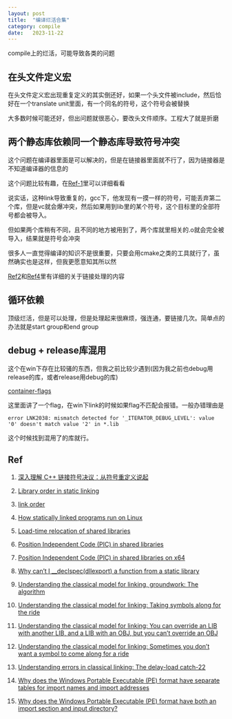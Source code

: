 ```yaml
---
layout: post
title:  "编译烂活合集"
category: compile
date:   2023-11-22
---
```


compile上的烂活，可能导致各类的问题

## 在头文件定义宏

在头文件定义宏出现重复定义的其实倒还好，如果一个头文件被include，然后恰好在一个translate unit里面，有一个同名的符号，这个符号会被替换

大多数时候可能还好，但出问题就很恶心，要改头文件顺序。工程大了就是折磨

## 两个静态库依赖同一个静态库导致符号冲突

这个问题在编译器里面是可以解决的，但是在链接器里面就不行了，因为链接器是不知道编译器的信息的

这个问题比较有趣，在[Ref-1](https://selfboot.cn/2023/09/19/c++_symbol_resolution/)里可以详细看看

说实话，这种link导致重复的，gcc下，他发现有一摸一样的符号，可能丢弃第二个库，但是vc就会爆冲突，然后如果用到lib里的某个符号，这个目标里的全部符号都会被导入。

但如果两个库稍有不同，且不同的地方被用到了，两个库就里相关的.o就会完全被导入，结果就是符号会冲突

很多人一直觉得编译的知识不是很重要，只要会用cmake之类的工具就行了，虽然确实也是这样，但我更愿意知其所以然

[Ref2](#ref)和[Ref4](#ref)里有详细的关于链接处理的内容

## 循环依赖

顶级烂活，但是可以处理，但是处理起来很麻烦，强连通，要链接几次。简单点的办法就是start group和end group

## debug + release库混用

这个在win下存在比较骚的东西，但我之前比较少遇到(因为我之前也debug用release的库，或者release用debug的库)

[container-flags](https://learn.microsoft.com/en-us/cpp/standard-library/checked-iterators?view=msvc-170)

这里面讲了一个flag，在win下link的时候如果flag不匹配会报错。一般办错理由是

```
error LNK2038: mismatch detected for '_ITERATOR_DEBUG_LEVEL': value '0' doesn't match value '2' in *.lib
```

这个时候找到混用了的库就行。

## Ref

1. [深入理解 C++ 链接符号决议：从符号重定义说起](https://selfboot.cn/2023/09/19/c++_symbol_resolution/)

2. [Library order in static linking](https://eli.thegreenplace.net/2013/07/09/library-order-in-static-linking)

3. [link order](https://stackoverflow.com/questions/45135/why-does-the-order-in-which-libraries-are-linked-sometimes-cause-errors-in-gcc)

4. [How statically linked programs run on Linux](https://eli.thegreenplace.net/tag/linkers-and-loaders)

5. [Load-time relocation of shared libraries](https://eli.thegreenplace.net/2011/08/25/load-time-relocation-of-shared-libraries)

6. [Position Independent Code (PIC) in shared libraries](https://eli.thegreenplace.net/2011/11/03/position-independent-code-pic-in-shared-libraries)

7. [Position Independent Code (PIC) in shared libraries on x64](https://eli.thegreenplace.net/2011/11/11/position-independent-code-pic-in-shared-libraries-on-x64)

8. [Why can’t I __declspec(dllexport) a function from a static library](https://devblogs.microsoft.com/oldnewthing/20140321-00/?p=1433)

9. [Understanding the classical model for linking, groundwork: The algorithm](https://devblogs.microsoft.com/oldnewthing/20130107-00/?p=5633)

10. [Understanding the classical model for linking: Taking symbols along for the ride](https://devblogs.microsoft.com/oldnewthing/20130108-00/?p=5623)

11. [Understanding the classical model for linking: You can override an LIB with another LIB, and a LIB with an OBJ, but you can’t override an OBJ
](https://devblogs.microsoft.com/oldnewthing/20130109-00/?p=5613)

12. [Understanding the classical model for linking: Sometimes you don’t want a symbol to come along for a ride](https://devblogs.microsoft.com/oldnewthing/20130110-00/?p=5593)

13. [Understanding errors in classical linking: The delay-load catch-22
](https://devblogs.microsoft.com/oldnewthing/20130111-00/?p=5583)

14. [Why does the Windows Portable Executable (PE) format have separate tables for import names and import addresses](https://devblogs.microsoft.com/oldnewthing/20231129-00/?p=109077)

15. [Why does the Windows Portable Executable (PE) format have both an import section and input directory?
](https://devblogs.microsoft.com/oldnewthing/20231201-17/?p=109090)
